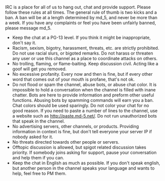 IRC is a place for all of us to hang out, chat and provide support. Please follow these rules at all times. The general rule of thumb is two kicks and a ban. A ban will be at a length determined by md_5, and never be more than a week. If you have any complaints or feel you have been unfairly banned, please message md_5.


* Keep the chat at a PG-13 level.  If you think it might be inappropriate, don't say it.
* Racism, sexism, bigotry, harassment, threats, etc. are strictly prohibited. Do not use racial slurs, or bigoted remarks. Do not harass or threaten any user or use this channel as a place to coordinate attacks on others.
* No trolling, flaming, or flame-baiting. Keep discussion civil. Acting like a goof will get you removed.
* No excessive profanity. Every now and then is fine, but if every other word that comes out of your mouth is profane, that's not ok.
* Do not flood or spam the channel, abuse bots, or abuse chat color. It is impossible to hold a conversation when the channel is filled with inane chatter. Bots are here to provide information and preform other useful functions. Abusing bots by spamming commands will earn you a ban. Chat colors should be used sparingly. Do not color your chat for no good reason. If you need to paste a number of lines to the channel, use a website such as http://paste.md-5.net/. Do not run unauthorized bots that speak in the channel.
* No advertising servers, other channels, or products. Providing information in context is fine, but don't tell everyone your server IP if nobody asked for it.
* No threats directed towards other people or servers. 
* Offtopic discussion is allowed, but spigot related discussion takes priority. If somebody joins asking for support, pause your conversation and help them if you can.
* Keep the chat in English as much as possible. If you don't speak english, but another person in the channel speaks your language and wants to help, feel free to PM them.